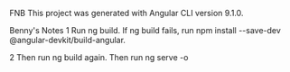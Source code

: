 FNB 
This project was generated with Angular CLI version 9.1.0.

Benny's Notes
1
Run ng build. If ng build fails, run npm install --save-dev @angular-devkit/build-angular.

2
Then run ng build again. Then run ng serve -o
